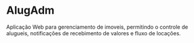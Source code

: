 AlugAdm
=======
Aplicação Web para gerenciamento de imoveis, permitindo o controle de alugueis, notificações de recebimento de valores e fluxo de locações.
